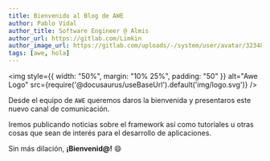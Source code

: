 ```yaml
---
title: Bienvenido al Blog de AWE
author: Pablo Vidal
author_title: Software Engineer @ Almis
author_url: https://gitlab.com/Limkin
author_image_url: https://gitlab.com/uploads/-/system/user/avatar/3234812/avatar.png?width=400
tags: [awe, hola]
---
```


<img style={{ width: "50%", margin: "10% 25%", padding: "50" }} 
    alt="Awe Logo" 
    src={require('@docusaurus/useBaseUrl').default('img/logo.svg')}
/>

Desde el equipo de `AWE` queremos daros la bienvenida y presentaros este nuevo canal de comunicación.

Iremos publicando noticias sobre el framework así como tutoriales u otras cosas que sean de interés para el desarrollo de aplicaciones.

Sin más dilación, **¡Bienvenid@!** :smile: 

